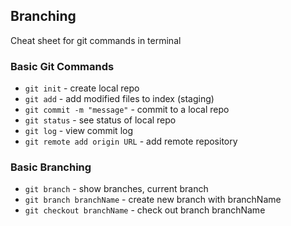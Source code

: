 ## Branching

Cheat sheet for git commands in terminal

### Basic Git Commands
* `git init` - create local repo
* `git add` - add modified files to index (staging)
* `git commit -m "message"` - commit to a local repo
* `git status` - see status of local repo
* `git log` - view commit log
* `git remote add origin URL` - add remote repository

### Basic Branching
* `git branch` - show branches, current branch
* `git branch branchName` - create new branch with branchName
* `git checkout branchName` - check out branch branchName
